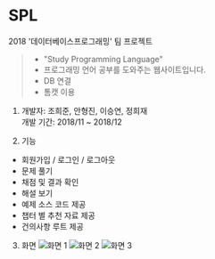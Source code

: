# SPL
2018 '데이터베이스프로그래밍' 팀 프로젝트 
>- "Study Programming Language" 
>- 프로그래밍 언어 공부를 도와주는 웹사이트입니다.
>- DB 연결
>- 톰캣 이용

1. 개발자: 조희준, 안형진, 이승연, 정희재\
   개발 기간: 2018/11 ~ 2018/12
   
2. 기능
- 회원가입 / 로그인 / 로그아웃
- 문제 풀기
- 채점 및 결과 확인
- 해설 보기
- 예제 소스 코드 제공
- 챕터 별 추천 자료 제공
- 건의사항 루트 제공 

3. 화면 
![화면 1](https://user-images.githubusercontent.com/44170716/75995684-231efb00-5f40-11ea-92cc-09e09cb7435f.png)
![화면 2](https://user-images.githubusercontent.com/44170716/75995693-2619eb80-5f40-11ea-9a37-4a1cbaaa1674.png)
![화면 3](https://user-images.githubusercontent.com/44170716/75995705-287c4580-5f40-11ea-97f7-0c59e4205725.png)
